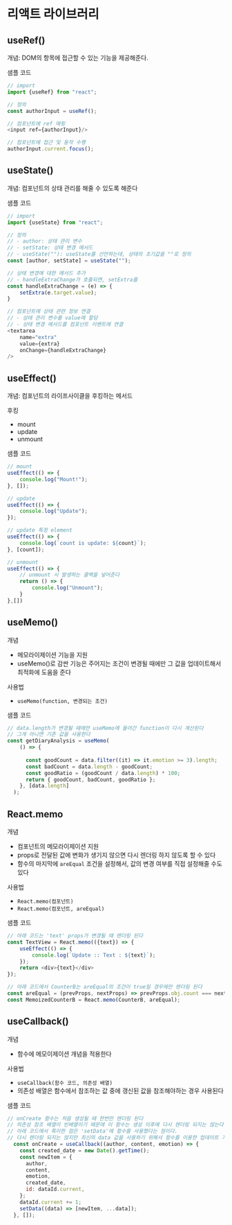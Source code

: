 # 리액트 라이브러리
## useRef()
개념: DOM의 항목에 접근할 수 있는 기능을 제공해준다.

샘플 코드
```js
// import
import {useRef} from "react";

// 정의
const authorInput = useRef();

// 컴포넌트에 ref 매핑
<input ref={authorInput}/>

// 컴포넌트에 접근 및 동작 수행
authorInput.current.focus();
```

## useState()
개념: 컴포넌트의 상태 관리를 해줄 수 있도록 해준다

샘플 코드
```js
// import
import {useState} from "react";

// 정의
// - author: 상태 관리 변수 
// - setState: 상태 변경 메서드
// - useState(""): useState를 선언하는데, 상태의 초기값을 ""로 정의
const [author, setState] = useState("");

// 상태 변경에 대한 메서드 추가
// - handleExtraChange가 호출되면, setExtra를 
const handleExtraChange = (e) => {
    setExtra(e.target.value);
}

// 컴포넌트에 상태 관련 정보 연결
// - 상태 관리 변수를 value에 할당
// - 상태 변경 메서드를 컴포넌트 이벤트에 연결
<textarea 
    name="extra"
    value={extra}
    onChange={handleExtraChange}
/>
```

## useEffect()
개념: 컴포넌트의 라이프사이클을 후킹하는 메서드

후킹
- mount
- update
- unmount

샘플 코드
```js
// mount
useEffect(() => {
    console.log("Mount!");
}, []);

// update
useEffect(() => {
    console.log("Update");
});

// update 특정 element
useEffect(() => {
    console.log(`count is update: ${count}`);
}, [count]);

// unmount
useEffect(() => {
    // unmount 시 발생하는 콜백을 넣어준다
    return () => {
        console.log("Unmount");
    }
},[])
```

## useMemo()
개념
- 메모라이제이션 기능을 지원
- useMemo()로 감싼 기능은 주어지는 조건이 변경될 때에만 그 값을 업데이트해서 최적화에 도움을 준다

사용법
- `useMemo(function, 변경되는 조건)`

샘플 코드
```js
// data.length가 변경될 때에만 useMemo에 들어간 function이 다시 계산된다
// 그게 아니면 기존 값을 사용한다
const getDiaryAnalysis = useMemo(
    () => {
    
      const goodCount = data.filter((it) => it.emotion >= 3).length;
      const badCount = data.length - goodCount;
      const goodRatio = (goodCount / data.length) * 100;
      return { goodCount, badCount, goodRatio };
    }, [data.length]
  );
```

## React.memo
개념
- 컴포넌트의 메모라이제이션 지원
- props로 전달된 값에 변화가 생기지 않으면 다시 렌더링 하지 않도록 할 수 있다
- 함수의 마지막에 `areEqual` 조건을 설정해서, 값의 변경 여부를 직접 설정해줄 수도 있다

사용법
- `React.memo(컴포넌트)`
- `React.memo(컴포넌트, areEqual)`

샘플 코드
```js
// 아래 코드는 'text' props가 변경될 때 렌더링 된다
const TextView = React.memo(({text}) => {
    useEffect(() => {
        console.log(`Update :: Text : ${text}`);
    });
    return <div>{text}</div>
});

// 아래 코드에서 CounterB는 areEqual의 조건이 true일 경우에만 렌더링 된다
const areEqual = (prevProps, nextProps) => prevProps.obj.count === nextProps.obj.count;
const MemoizedCounterB = React.memo(CounterB, areEqual);

```

## useCallback()
개념
- 함수에 메모이제이션 개념을 적용한다

사용법
- `useCallback(함수 코드, 의존성 배열)`
- 의존성 배열은 함수에서 참조하는 값 중에 갱신된 값을 참조해야하는 경우 사용된다

샘플 코드
```js
// onCreate 함수는 처음 생성될 때 한번만 렌더링 된다
// 의존성 참조 배열이 빈배열이기 때문에 이 함수는 생성 이후에 다시 렌더링 되지는 않는다
// 아래 코드에서 특이한 점은 'setData'에 함수를 사용했다는 점이다. 
// 다시 렌더링 되지는 않지만 최신의 data 값을 사용하기 위해서 함수를 이용한 업데이트 기능을 반영했다. 
  const onCreate = useCallback((author, content, emotion) => {
    const created_date = new Date().getTime();
    const newItem = {
      author,
      content,
      emotion,
      created_date,
      id: dataId.current,
    };
    dataId.current += 1;
    setData((data) => [newItem, ...data]);
  }, []);
```